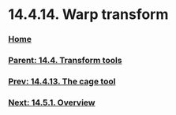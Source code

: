 # 14.4.14. Warp transform

### [Home](./00-home.md)
### [Parent: 14.4. Transform tools](./14-04-00-transform-tools.md)
### [Prev: 14.4.13. The cage tool](./14-04-13-00-the-cage-tool.md)
### [Next: 14.5.1. Overview](./14-05-01-overview.md)
